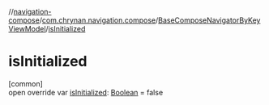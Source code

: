 //[navigation-compose](../../../index.md)/[com.chrynan.navigation.compose](../index.md)/[BaseComposeNavigatorByKeyViewModel](index.md)/[isInitialized](is-initialized.md)

# isInitialized

[common]\
open override var [isInitialized](is-initialized.md): [Boolean](https://kotlinlang.org/api/latest/jvm/stdlib/kotlin/-boolean/index.html) = false
